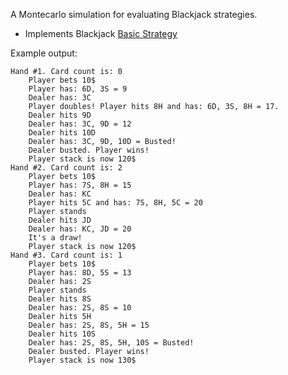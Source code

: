 A Montecarlo simulation for evaluating Blackjack strategies.

- Implements Blackjack [Basic Strategy](https://en.wikipedia.org/wiki/Blackjack#Basic_strategy)


Example output:

```
Hand #1. Card count is: 0
	Player bets 10$
	Player has: 6D, 3S = 9
	Dealer has: 3C
	Player doubles! Player hits 8H and has: 6D, 3S, 8H = 17.
	Dealer hits 9D
	Dealer has: 3C, 9D = 12
	Dealer hits 10D
	Dealer has: 3C, 9D, 10D = Busted!
	Dealer busted. Player wins!
	Player stack is now 120$
Hand #2. Card count is: 2
	Player bets 10$
	Player has: 7S, 8H = 15
	Dealer has: KC
	Player hits 5C and has: 7S, 8H, 5C = 20
	Player stands
	Dealer hits JD
	Dealer has: KC, JD = 20
	It's a draw!
	Player stack is now 120$
Hand #3. Card count is: 1
	Player bets 10$
	Player has: 8D, 5S = 13
	Dealer has: 2S
	Player stands
	Dealer hits 8S
	Dealer has: 2S, 8S = 10
	Dealer hits 5H
	Dealer has: 2S, 8S, 5H = 15
	Dealer hits 10S
	Dealer has: 2S, 8S, 5H, 10S = Busted!
	Dealer busted. Player wins!
	Player stack is now 130$
```
